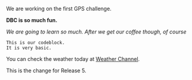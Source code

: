 We are working on the first GPS challenge.

**DBC is so much fun.**

*We are going to learn so much. After we get our coffee though, of course*

```
This is our codeblock.
It is very basic.
```

You can check the weather today at [Weather Channel](http://www.weather.com).


This is the change for Release 5.